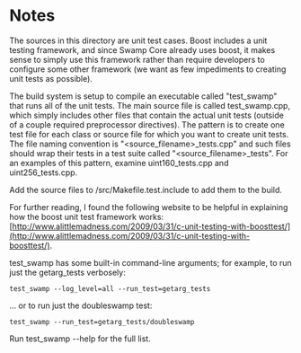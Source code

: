 # Notes
The sources in this directory are unit test cases.  Boost includes a
unit testing framework, and since Swamp Core already uses boost, it makes
sense to simply use this framework rather than require developers to
configure some other framework (we want as few impediments to creating
unit tests as possible).

The build system is setup to compile an executable called "test_swamp"
that runs all of the unit tests.  The main source file is called
test_swamp.cpp, which simply includes other files that contain the
actual unit tests (outside of a couple required preprocessor
directives).  The pattern is to create one test file for each class or
source file for which you want to create unit tests.  The file naming
convention is "<source_filename>_tests.cpp" and such files should wrap
their tests in a test suite called "<source_filename>_tests".  For an
examples of this pattern, examine uint160_tests.cpp and
uint256_tests.cpp.

Add the source files to /src/Makefile.test.include to add them to the build.

For further reading, I found the following website to be helpful in
explaining how the boost unit test framework works:
[http://www.alittlemadness.com/2009/03/31/c-unit-testing-with-boosttest/](http://www.alittlemadness.com/2009/03/31/c-unit-testing-with-boosttest/).

test_swamp has some built-in command-line arguments; for
example, to run just the getarg_tests verbosely:

    test_swamp --log_level=all --run_test=getarg_tests

... or to run just the doubleswamp test:

    test_swamp --run_test=getarg_tests/doubleswamp

Run  test_swamp --help   for the full list.

